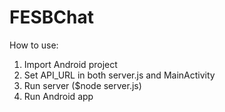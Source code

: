 # FESBChat  
  
How to use:  
1) Import Android project  
2) Set API_URL in both server.js and MainActivity  
3) Run server ($node server.js)  
4) Run Android app  

